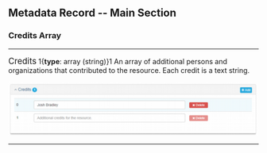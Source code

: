 ## Metadata Record -- Main Section
### Credits Array
---

<span class="md-panel" style="font-size: larger">Credits</span> 1{**type**: array (string)}1 An array of additional persons and organizations that contributed to the resource. Each credit is a text string.

![Credits Panel](/assets/reference/edit-objects/main/credits.png)

---
